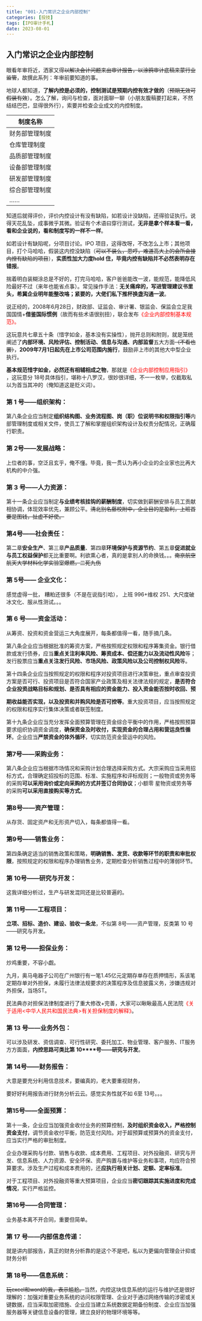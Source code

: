```yaml
---
title: "001-入门常识之企业内部控制"
categories: [投技]
tags: [IPO审计手札]
date: 2023-08-01
---
```

## 入门常识之企业内部控制

眼看年审将近，洒家又得~~以解决会计问题来出审计报告，以涂鸦审计底稿来蒙行业监管~~，故撰此系列：年审前要知道的事。

地球人都知道，**了解内控是必须的，控制测试是预期内控有效才做的**（~~预期无效可假装有效~~）。怎么了解，询问与检查，面对面聊一聊（小朋友腹稿要打起来，不然结结巴巴，显得很外行），索要并检查企业成文的内控制度。

|制度名称|
|---|
|财务部管理制度|
|仓库管理制度|
|品质部管理制度|
|设备部管理制度|
|研发部管理制度|
|综合部管理制度|
|……|

知道后就得评价，评价内控设计有没有缺陷，如若设计没缺陷，还得验证执行。说
得天花乱坠，成事微乎其微。验证有个术语曰穿行测试，**无非是拿个样本看一看，看和企业说的，看和制度写的一样不一样**。

如若设计有缺陷呢，分项目讨论。IPO 项目，这得改呀，不改怎么上市；其他项目，打个马哈哈，假装这内控没缺陷（~~可以不装么，恩哼，难道高大上的会所会接内控有缺陷的项目~~），**实质性加大力度hold 住，毕竟内控有缺陷并不必然表明存在错报**。

揣着明白装糊涂总是不好的，打完马哈哈，客户爸爸能改一波，能规范，能降低风险最好不过（来年也能省点事）。常见操作手法：**无关痛痒的，写进管理建议书里头，希冀企业明年能整改咯；紧要的，大佬们私下推杯换盏沟通一波**。

说正经的，2008年6月28日，财政部、证监会、审计署、银监会、保监会立足我国国情+**借鉴国际惯例**（故而有些术语很别扭），联合发布<font color=red>《企业内部控制基本规范》。</font>




这玩意共七章五十条（惜字如金，基本没有实操性），抛开总则和附则，就是笼统阐述了**内部环境、风险评估、控制活动、信息与沟通、内部监督**五大方面~~（不看也罢）~~，**2009年7月1日起先在上市公司范围内施行**，鼓励非上市的其他大中型企业执行。

**基本规范惜字如金，必然还有相辅相成之物**，那就是<font color=red>《企业内部控制应用指引》</font> ，这玩意分 18号具体指引，堪称十八罗汉，很妙很详细，不一一枚举，仅截取私以为首当其冲的（俺知道这是贬义词）。

### 第 1 号——组织架构：

第八条企业应当制定**组织结构图、业务流程图、岗（职）位说明书和权限指引等**内部管理制度或相关文件，使员工了解和掌握组织架构设计及权责分配情况，正确履行职责。

###  第 2号——发展战略：

上位者的事，空泛且玄乎，俺不懂。毕竟，我一贯认为再小企业的企业家也比再大机构的中介强。

### 第 3 号——人力资源：

第十一条企业应当制定**与业绩考核挂钩的薪酬制度**，切实做到薪酬安排与员工贡献相协调，体现效率优先，兼顾公平。~~清北别名藤校附中，企业目的是盈利，上班首要是图钱，扯虚不好使。~~

### 第4号——社会责任：

第二章**安全生产**、第三章**产品质量**、第四章**环境保护与资源节约**、第五章**促进就业与员工权益保护**都无比重要啊。利欲熏心者，真的是拿别人的命换钱。。。~~南京航空航天大学材料化学实验室爆燃，二死九伤~~

### 第 5号—— 企业文化：

感觉虚得一批， 糟粕还很多（不是在说指引哈）， 上班 996+维权 251、大尺度破冰文化、服从性测试。。。

### 第 6 号——资金活动：

从筹资、投资和资金营运三大角度展开，每条都值得一看，随手摘几条。

第八条企业应当根据批准的筹资方案，严格按照规定权限和程序筹集资金。银行借款或发行债券，应当**重点关注利率风险、筹资成本、偿还能力以及流动性风险**等；发行股票应当**重点关注发行风险、市场风险、政策风险以及公司控制权风险**等。

第十四条企业应当按照规定的权限和程序对投资项目进行决策审批，重点审查投资方案是否可行、投资项目是否符合国家产业政策及相关法律法规的规定，**是否符合企业投资战略目标和规划、是否具有相应的资金能力、投入资金能否按时收回、预**

**期收益能否实现，以及投资和并购风险是否可控等**。重大投资项目，应当按照规定的权限和程序实行集体决策或者联签制度。

第十九条企业应当充分发挥全面预算管理在资金综合平衡中的作用，严格按照预算 要求组织协调资金调度，**确保资金及时收付，实现资金的合理占用和营运良性循环**。企业应当**严禁资金的体外循环**，切实防范资金营运中的风险。

### 第7号——采购业务：

第八条企业应当根据市场情况和采购计划合理选择采购方式。大宗采购应当采用招标方式，合理确定招投标的范围、标准、实施程序和评标规则；一般物资或劳务等的采购**可以采用询价或定向采购的方式并签订合同协议**；小额零 星物资或劳务等的采购**可以采用直接购买等方式**。

### 第8号——资产管理：

从存货、固定资产和无形资产切入，每条都值得一看。

### 第9号——销售业务：

第四条确定适当的销售政策和策略，**明确销售、发货、收款等环节的职责和审批权限**，按照规定的权限和程序办理销售业务，定期检查分析销售过程中的薄弱环节。

### 第 10号——研究与开发：

这我详细分析过，生产与研发混同还是比较普遍的。

### 第 11号——工程项目：

**立项、招标、造价、建设、验收一条龙**，不似第 8号——资产管理，反类第 10 号——研究与开发。

### 第 12号——担保业务：

炒鸡重要，不容小觑。

九月，奥马电器子公司在广州银行有一笔1.45亿元定期存单存在质押情形，系该笔定期存单对外担保，未履行法律法规要求的决策程序及信息披露义务，涉嫌违规对外担保，当场ST。

民法典亦对担保法律制度进行了重大修改+完善，大家可以瞅瞅最高人民法院<font color=red>《关于适用<中华人民共和国民法典>有关担保制度的解释》</font>。

### 第 13 号——业务外包：

可以涉及研发、资信调查、可行性研究、委托加工、物业管理、客户服务、IT服务方方面面，**内控思路可类比第** **10****号——研究与开发**。

### 第 14号——财务报告：

大意是要充分利用信息技术，要编真的，老大要重视财务，

要好好利用报告进行财务分析云云。感觉实务性就不如 6至 13号。。。

### 第15号——全面预算：

第十一条，企业应当加强资金收付业务的预算控制，**及时组织资金收入，严格控制资金支付**，调节资金收付平衡，防范支付风险。对于超预算或预算外的资金支付，应当实行严格的审批制度。

企业办理采购与付款、销售与收款、成本费用、工程项目、对外投融资、研究与开发、信息系统、人力资源、安全环保、资产购置与维护等业务和事项，均应符合预算要求。涉及生产过程和成本费用的，还**应执行相关计划、定额、定率标准**。

对于工程项目、对外投融资等重大预算项目，企业应当**密切跟踪其实施进度和完成情况**，实行严格监控。

### 第16号——合同管理：

业务基本离不开合同，重要但简单。

### 第 17 号——内部信息传递：

就是讲内部报告，真正的财务分析靠的是这个不是吧，私以为更偏向管理会计抑或财务分析

### 第 18号——信息系统：

~~玩excel和word的我，表示尴尬。~~当然，内控这块信息系统的运行与维护还是很好理解的：加强对重要业务系统的访问权限管理、企业对于通过网络传输的涉密或关键数据，应当采取加密措施、企业应当建立系统数据定期备份制度、企业应当加强服务器等关键信息设备的管理，建立良好的物理环境等等。